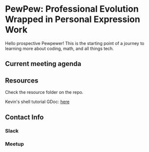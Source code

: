 # PewPew: Professional Evolution Wrapped in Personal Expression Work

Hello prospective Pewpewer! This is the starting point of a journey to learning more about coding, math, and all things tech.




## Current meeting agenda

## Resources
Check the resource folder on the repo.

Kevin's shell tutorial GDoc:
[here](https://docs.google.com/document/d/1Jahr7gF_Vk0c_YIlknFtEIfb6uYO90n3lHNBNzZqzFg/edit#heading=h.6hoczvbzlpxq)

## Contact Info

### Slack

### Meetup



